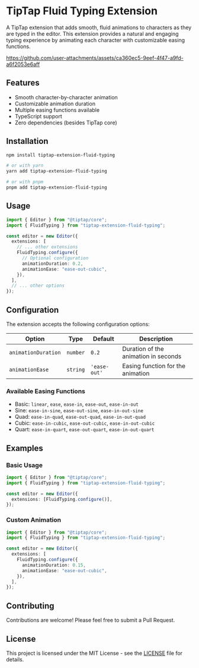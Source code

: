 # TipTap Fluid Typing Extension

A TipTap extension that adds smooth, fluid animations to characters as they are typed in the editor. This extension provides a natural and engaging typing experience by animating each character with customizable easing functions.

https://github.com/user-attachments/assets/ca360ec5-9eef-4f47-a9fd-a6f2053e6aff

## Features

- Smooth character-by-character animation
- Customizable animation duration
- Multiple easing functions available
- TypeScript support
- Zero dependencies (besides TipTap core)

## Installation

```bash
npm install tiptap-extension-fluid-typing

# or with yarn
yarn add tiptap-extension-fluid-typing

# or with pnpm
pnpm add tiptap-extension-fluid-typing
```

## Usage

```typescript
import { Editor } from "@tiptap/core";
import { FluidTyping } from "tiptap-extension-fluid-typing";

const editor = new Editor({
  extensions: [
    // ... other extensions
    FluidTyping.configure({
      // Optional configuration
      animationDuration: 0.2,
      animationEase: "ease-out-cubic",
    }),
  ],
  // ... other options
});
```

## Configuration

The extension accepts the following configuration options:

| Option              | Type     | Default      | Description                          |
| ------------------- | -------- | ------------ | ------------------------------------ |
| `animationDuration` | `number` | `0.2`        | Duration of the animation in seconds |
| `animationEase`     | `string` | `'ease-out'` | Easing function for the animation    |

### Available Easing Functions

- Basic: `linear`, `ease`, `ease-in`, `ease-out`, `ease-in-out`
- Sine: `ease-in-sine`, `ease-out-sine`, `ease-in-out-sine`
- Quad: `ease-in-quad`, `ease-out-quad`, `ease-in-out-quad`
- Cubic: `ease-in-cubic`, `ease-out-cubic`, `ease-in-out-cubic`
- Quart: `ease-in-quart`, `ease-out-quart`, `ease-in-out-quart`

## Examples

### Basic Usage

```typescript
import { Editor } from "@tiptap/core";
import { FluidTyping } from "tiptap-extension-fluid-typing";

const editor = new Editor({
  extensions: [FluidTyping.configure()],
});
```

### Custom Animation

```typescript
import { Editor } from "@tiptap/core";
import { FluidTyping } from "tiptap-extension-fluid-typing";

const editor = new Editor({
  extensions: [
    FluidTyping.configure({
      animationDuration: 0.15,
      animationEase: "ease-out-cubic",
    }),
  ],
});
```

## Contributing

Contributions are welcome! Please feel free to submit a Pull Request.

## License

This project is licensed under the MIT License - see the [LICENSE](LICENSE) file for details.
